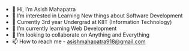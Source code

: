 - 👋 Hi, I’m Asish Mahapatra
- 👀 I’m interested in Learning New things about Software Development
- 🏫 Currently 3rd year Undergrad at KIIT (Information Technology)
- 🌱 I’m currently learning Web Development
- 💞️ I’m looking to collaborate on Anything and Everything
- 📫 How to reach me - asishmahapatra918@gmail.com

<!---
asish918/asish918 is a ✨ special ✨ repository because its `README.md` (this file) appears on your GitHub profile.
You can click the Preview link to take a look at your changes.
--->
